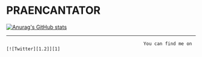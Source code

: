 # PRAENCANTATOR

<!--
**praecantat0r/praecantat0r** is a ✨ _special_ ✨ repository because its `README.md` (this file) appears on your GitHub profile.

Here are some ideas to get you started:

- 🔭 I’m currently working on ...
- 🌱 I’m currently learning ...
- 👯 I’m looking to collaborate on ...
- 🤔 I’m looking for help with ...
- 💬 Ask me about ...
- 📫 How to reach me: ...
- 😄 Pronouns: ...
- ⚡ Fun fact: ...
-->

[![Anurag's GitHub stats](https://github-readme-stats.vercel.app/api?username=praecantat0r&theme=dracula)](https://github.com/anuraghazra/github-readme-stats)

---

                                                       You can find me on [![Twitter][1.2]][1]

[1.2]: http://i.imgur.com/wWzX9uB.png (twitter icon without padding)

[1]: https://twitter.com/dont_bIink
